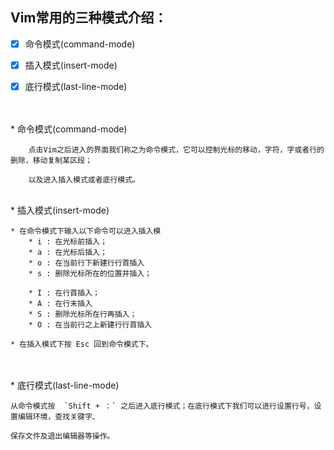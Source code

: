 ## Vim常用的三种模式介绍：
- [x] 命令模式(command-mode)
- [x] 插入模式(insert-mode)
- [x] 底行模式(last-line-mode)


<br>
<br>
* 命令模式(command-mode)


        点击Vim之后进入的界面我们称之为命令模式，它可以控制光标的移动，字符，字或者行的删除，移动复制某区段；
    
        以及进入插入模式或者底行模式。
    
 
 <br>   
* 插入模式(insert-mode)


    * 在命令模式下输入以下命令可以进入插入模
        * i : 在光标前插入；
        * a : 在光标后插入；
        * o : 在当前行下新建行行首插入
        * s : 删除光标所在的位置并插入；
        
        * I : 在行首插入；
        * A : 在行末插入
        * S : 删除光标所在行再插入；
        * O : 在当前行之上新建行行首插入
        
    * 在插入模式下按 Esc 回到命令模式下。
    

<br>
<br>
* 底行模式(last-line-mode)

	
	从命令模式按  `Shift + ：` 之后进入底行模式；在底行模式下我们可以进行设置行号，设置编辑环境，查找关键字、
	
	保存文件及退出编辑器等操作。
    
    
    
    
    
    
    
    


